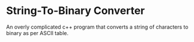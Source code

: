 # String-To-Binary Converter 

An overly complicated c++ program that converts a string of characters to binary as per ASCII table.
